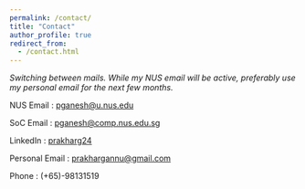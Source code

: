 ```yaml
---
permalink: /contact/
title: "Contact"
author_profile: true
redirect_from:
  - /contact.html
---
```


_Switching between mails. While my NUS email will be active, preferably use my personal email for the next few months._

NUS Email : [pganesh@u.nus.edu](mailto:pganesh@u.nus.edu)

SoC Email : [pganesh@comp.nus.edu.sg](mailto:pganesh@comp.nus.edu.sg)

LinkedIn : [prakharg24](https://www.linkedin.com/in/prakharg24/)

Personal Email : [prakhargannu@gmail.com](mailto:prakhargannu@gmail.com)

Phone : (+65)-98131519
